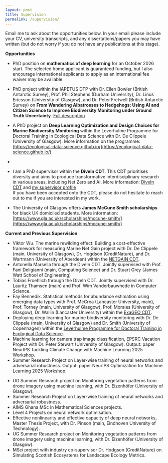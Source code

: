 ```yaml
---
layout: post
title: Supervision
permalink: /supervision/
---
```


<!--If you are interested in my [research]({{TiffanyVlaar.github.io}}/research), please feel free to **reach out to me** to discuss **funded PhD options** at the University of Glasgow. In your email please include your CV, university transcripts, and any dissertations/papers you may have written (but do not worry if you do not have any publications at this stage).

- Funding is available, but requires going through the School's application process. More information on the application process can be found [here]( https://www.gla.ac.uk/schools/mathematicsstatistics/research/postgraduate/) and more info on the project **Dissecting Neural Networks** can be found on the [FindAPhD page](https://www.findaphd.com/phds/project/phd-in-mathematics-dissecting-neural-networks/?p180056) <br>
Shortlisting starts **early January**, with scholarship decisions being made later in January. The process continues until all funded places are awarded.

- The University of Glasgow also offers **James McCune Smith scholarships** for black UK domiciled students. More information: [https://www.gla.ac.uk/scholarships/mccune-smith/](https://www.gla.ac.uk/scholarships/mccune-smith/)

I will be supervising a project on **Deep Learning Optimization and Design Choices for Marine Biodiversity Monitoring** with Dr. De Clippele (University of Glasgow) within the **Leverhulme Programme for Doctoral Training in Ecological Data Science**. Applications due: 7 March 2025. All info on: [https://ecological-data-science.github.io](https://ecological-data-science.github.io) <br>
Please don't hesitate to reach out to me if you are interested in applying for this opportunity.

<img src="/docs/DeClippele.jpg" width="400"/>
-->

Email me to ask about the opportunities below. In your email please include your CV, university transcripts, and any dissertations/papers you may have written (but do not worry if you do not have any publications at this stage).

**Opportunities**

- PhD position on **mathematics of deep learning** for an October 2026 start. The selected home applicant is guaranteed funding, but I also encourage international applicants to apply as an international fee waiver may be available. 

- PhD project within the IAPETUS DTP with Dr. Ellen Bowler (British Antarctic Survey), Prof. Phil Stephens (Durham University), Dr. Linus Ericsson (University of Glasgow), and Dr. Peter Fretwell (British Antarctic Survey) on **From Wandering Albatrosses to Hedgehogs: Using AI and Citizen Science to Improve Biodiversity Monitoring under Ground Truth Uncertainty**. [Full description](https://iapetus.ac.uk/studentships/from-wandering-albatrosses-to-hedgehogs-using-ai-and-citizen-science-to-improve-biodiversity-monitoring-under-ground-truth-uncertainty/)

- A PhD project on **Deep Learning Optimization and Design Choices for Marine Biodiversity Monitoring** within the Leverhulme Programme for Doctoral Training in Ecological Data Science with Dr. De Clippele (University of Glasgow). More information on the programme: [https://ecological-data-science.github.io/](https://ecological-data-science.github.io/)
- 
- I am a PhD supervisor within the **DiveIn CDT**. This CDT prioritises diversity and aims to produce transformative interdisciplinary research in various areas, including Net Zero and AI. <!-- <br> It offers fully funded four-year interdisciplinary PhDs starting in September 2025. <br> -->
More information: [DiveIn CDT](https://www.divein.org.uk) and [my supervisor profile](https://www.divein.org.uk/supervisor/tiffanyvlaar/) <br>
If you have been accepted onto the CDT, please do not hesitate to reach out to me if you are interested in my work.

- The University of Glasgow offers **James McCune Smith scholarships** for black UK domiciled students. More information: [https://www.gla.ac.uk/scholarships/mccune-smith/](https://www.gla.ac.uk/scholarships/mccune-smith/)

**Current and Previous Supervision**
- Viktor Wu. The marine rewilding effect: Building a cost-effective framework for measuring Marine Net Gain project with Dr. De Clippele (main, University of Glasgow), Dr. Hogdson (CreditNature), and Dr. Wartmann (University of Aberdeen) within the [NETGAIN CDT](https://netgain.wp.st-andrews.ac.uk).
- Antonella Marsella through the DiveIn CDT. Jointly supervised with Prof. Fani Deligianni (main, Computing Science) and Dr. Stuart Grey (James Watt School of Engineering)
- Tobias Froehlich through the DiveIn CDT. Jointly supervised with Dr. Lauritz Thamsen (main) and Prof. Wim Vanderbauwhede in Computer Science.
- Fay Bennedik. Statistical methods for abundance estimation using emerging data types with Prof. McCrea (Lancaster University, main), Prof. Torney (main, University of Glasgow), Prof. Morales (University of Glasgow), Dr. Wallin (Lancaster University) within the [ExaGEO CDT](https://www.exageo.org).
- Deploying deep learning for marine biodiversity monitoring with Dr. De Clippele (main, University of Glasgow) and Dr. Smith (University of Copenhagen) within the [Leverhulme Programme for Doctoral Training in Ecological Data Science](https://ecological-data-science.github.io/projects.html).
- Machine learning for camera trap image classification, EPSRC Vacation Project with Dr. Peter Stewart (University of Glasgow). Output: paper NeurIPS Tackling Climate Change with Machine Learning 2025 Workshop.
- Summer Research Project on Layer-wise training of neural networks and adversarial robustness. Output: paper NeurIPS Optimization for Machine Learning 2025 Workshop.
<!--- Developing GPU-accelerated digital twins of ecological systems for population monitoring and scenario analyses project with Prof. Torney (main, University of Glasgow), Prof. Morales (University of Glasgow), Prof. McCrea (Lancaster University), and Prof. Husmeier (University of Glasgow) within the [ExaGEO CDT](https://www.exageo.org).-->
- UG Summer Research project on Monitoring vegetation patterns from drone imagery using machine learning, with Dr. Eizenhöfer (University of Glasgow).
- Summer Research Project on Layer-wise training of neural networks and adversarial robustness.
- AIMS Ghana MSc in Mathematical Sciences projects.
- Level 4 Projects on neural network optimisation.
- Effective nonlinearity and effective capacity of deep neural networks, Master Thesis Project, with Dr. Pinson (main, Eindhoven University of Technology).
- UG Summer Research project on Monitoring vegetation patterns from drone imagery using machine learning, with Dr. Eizenhöfer (University of Glasgow).
- MSci project with industry co-supervisor Dr. Hodgson (CreditNature) on Simulating Scottish Ecosystems for Landscape Ecology Metrics.

